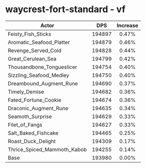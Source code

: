 # waycrest-fort-standard - vf
| Actor | DPS | Increase |
|---|:---:|:---:|
|Feisty_Fish_Sticks|194897|0.47%|
|Aromatic_Seafood_Platter|194879|0.46%|
|Revenge_Served_Cold|194828|0.44%|
|Great_Cerulean_Sea|194799|0.42%|
|Thousandbone_Tongueslicer|194754|0.40%|
|Sizzling_Seafood_Medley|194750|0.40%|
|Dreambound_Augment_Rune|194690|0.37%|
|Timely_Demise|194682|0.36%|
|Fated_Fortune_Cookie|194674|0.36%|
|Draconic_Augment_Rune|194635|0.34%|
|Seamoth_Surprise|194629|0.33%|
|Filet_of_Fangs|194627|0.33%|
|Salt_Baked_Fishcake|194465|0.25%|
|Roast_Duck_Delight|194309|0.17%|
|Thrice_Spiced_Mammoth_Kabob|194255|0.14%|
|Base|193980|0.00%|
